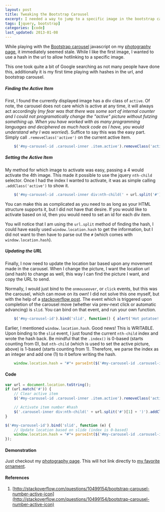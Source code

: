 ```yaml
---
layout: post
title: Tweaking the Bootstrap Carousel
excerpt: I needed a way to jump to a specific image in the bootstrap carousel rather than always showing the first image upon page load.
tags: [jquery, bootstrap]
categories: [code]
last_updated: 2013-01-08
---
```

While playing with the [Bootstrap carousel](http://twitter.github.com/bootstrap/javascript.html#carousel) javascript on my [photography page](/photography/), it immediately seemed stale.  While I like the first image, I wanted to use a hash in the url to allow hotlinking to a specific image.

This one took quite a bit of Google searching as not many people have done this, additionally it is my first time playing with hashes in the url, and bootstrap carousel.

<!--break-->

##### Finding the Active Item

First, I found the currently displayed image has a div class of `active`. Of note, the carousel does not care which is active at any time, it will always act accordingly (_my fear was that there was some sort of internal counter and I could not programatically change the "active" picture without futzing something up.  When you have worked with as many programming languages and deciphered as much hack code as I have, you would understand why I was worried_).  Suffice to say this was the easy part.  Simply call `.removeClass('active')` on the current active item.

```javascript
    $('#my-carousel-id .carousel-inner .item.active').removeClass('active');
```

##### Setting the Active Item

My method for which image to activate was easy, passing a 4 would activate the 4th image. This made it possible to use the jquery `nth-child` selector.  Once I had the index I wanted to activate, it was as simple calling `.addClass('active')` to show it.

```javascript
    $('#my-carousel-id .carousel-inner div:nth-child(' + url.split('#')[1] + ')').addClass('active');
```
You can make this as complicated as you need to as long as your HTML structure supports it, but I did not have that desire.  If you would like to activate based on id, then you would need to set an id for each div item.

You will notice that I am using the `url.split` method of finding the hash, I could have easily used `window.location.hash` to get the information, but I did not want to then have to parse out the `#` (which comes with `window.location.hash`).

##### Updating the URL

Finally, I now need to update the location bar based upon any movement made in the carousel.  When I change the picture, I want the location url (and hash) to change as well, this way I can find the picture I want, and copy the URL to send.

Normally, I would just bind to the `onmouseover`, or `click` events, but this was the carousel, which can move on its own!  I did not solve this one myself, but with the help of a [stackoverflow post](http://stackoverflow.com/questions/10499154/bootstrap-carousel-number-active-icon).  The event which is triggered upon completion of the carousel move (whether via prev-next click or automatic advancing) is `slid`.  You can bind on that event, and run your own function.

```javascript
    $('#my-carousel-id').bind('slid', function() { alert('Hot potatoe!'); });
```

Earlier, I mentioned `window.location.hash`.  Good news!  This is WRITABLE. Upon binding to the `slid` event, I just found the current `nth-child` index and wrote the hash back.  Be mindful that the `.index()` is 0-based (starts counting from 0), but `nth-child` (which is used to set the active picture, above) is 1-based (starts counting from 1).  Therefore, we parse the index as an integer and add one (1) to it before writing the hash.

```javascript
    window.location.hash = "#"+ parseInt($('#my-carousel-id .carousel-inner .item.active').index()+1);
```

#### Code

```javascript
var url = document.location.toString();
if (url.match('#')) {
    // Clear active item
    $('#my-carousel-id .carousel-inner .item.active').removeClass('active');

    // Activate item number #hash
    $('.carousel-inner div:nth-child(' + url.split('#')[1] + ')').addClass('active');
}

$('#my-carousel-id').bind('slid', function (e) {
    // Update location based on slide (index is 0-based)
    window.location.hash = "#"+ parseInt($('#my-carousel-id .carousel-inner .item.active').index()+1);
});
```

#### Demonstration

Just checkout my [photography page](/photography/).  This will hot link directly to [my favorite ornament](/photography/#3).

#### References

1. [http://stackoverflow.com/questions/10499154/bootstrap-carousel-number-active-icon](http://stackoverflow.com/questions/10499154/bootstrap-carousel-number-active-icon)
